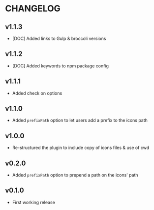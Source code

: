 # CHANGELOG

## v1.1.3
- [DOC] Added links to Gulp & broccoli versions

## v1.1.2
- [DOC] Added keywords to npm package config

## v1.1.1
- Added check on options

## v1.1.0
- Added `prefixPath` option to let users add a prefix to the icons path

## v1.0.0
- Re-structured the plugin to include copy of icons files & use of cwd

## v0.2.0
- Added ```prefixPath``` option to prepend a path on the icons' path

## v0.1.0
- First working release
